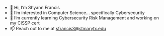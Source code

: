- 👋 Hi, I’m Shyann Francis
- 👀 I’m interested in Computer Science... specifically Cybersecurity
- 🌱 I’m currently learning Cybersecurity Risk Management and working on my CISSP cert
- 📫 Reach out to me at sfrancis3@stmarytx.edu
